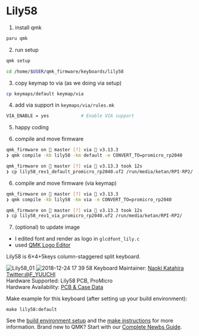 # Lily58

1. install qmk 
```sh
paru qmk
``` 
2. run setup 
```sh
qmk setup

cd /home/$USER/qmk_firmware/keyboards/lily58
```

3. copy keymap to via (as we doing via setup)
```sh
cp keymaps/default keymap/via 
```

4. add via support in `keymaps/via/rules.mk`
```sh 
VIA_ENABLE = yes            # Enable VIA support
```

5. happy coding

6. compile and move firmware
```sh
qmk_firmware on  master [?] via 🐍 v3.13.3 
❯ qmk compile -kb lily58 -km default -e CONVERT_TO=promicro_rp2040 

qmk_firmware on  master [?] via 🐍 v3.13.3 took 12s 
❯ cp lily58_rev1_default_promicro_rp2040.uf2 /run/media/ketan/RPI-RP2/
```

6. compile and move firmware (via keymap)
```sh
qmk_firmware on  master [?] via 🐍 v3.13.3 
❯ qmk compile -kb lily58 -km via -e CONVERT_TO=promicro_rp2040 

qmk_firmware on  master [?] via 🐍 v3.13.3 took 12s 
❯ cp lily58_rev1_via_promicro_rp2040.uf2 /run/media/ketan/RPI-RP2/
```

7. (optional) to update image
- I edited font and render as logo in `glcdfont_lily.c` 
- used [QMK Logo Editor](https://joric.github.io/qle/) 


Lily58 is 6×4+5keys column-staggered split keyboard.

![Lily58_01](https://user-images.githubusercontent.com/6285554/50394214-72479880-079f-11e9-9d91-33fdbf1d7715.jpg)
![2018-12-24 17 39 58](https://user-images.githubusercontent.com/6285554/50394779-05360200-07a3-11e9-82b5-066fd8907ecf.png)
Keyboard Maintainer: [Naoki Katahira](https://github.com/kata0510/) [Twitter:@F_YUUCHI](https://twitter.com/F_YUUCHI)  
Hardware Supported: Lily58 PCB, ProMicro  
Hardware Availability: [PCB & Case Data](https://github.com/kata0510/Lily58)

Make example for this keyboard (after setting up your build environment):

    make lily58:default

See the [build environment setup](https://docs.qmk.fm/#/getting_started_build_tools) and the [make instructions](https://docs.qmk.fm/#/getting_started_make_guide) for more information. Brand new to QMK? Start with our [Complete Newbs Guide](https://docs.qmk.fm/#/newbs).


